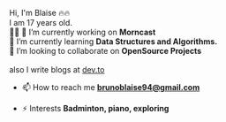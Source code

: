 

Hi, I'm Blaise 🔥🔥
<br/>
I am 17 years old.
<br/>
🙋‍♂️  🔭 I’m currently working on **Morncast** <br/>🌱 I’m currently learning **Data Structures and Algorithms.** <br/> 👯 I’m looking to collaborate on **OpenSource Projects** 
<br/>
<br/>
also I write blogs at [dev.to](https://dev.to/brunoblaise)
<br/>

- 📫 How to reach me **brunoblaise94@gmail.com**

- ⚡ Interests **Badminton, piano, exploring**


